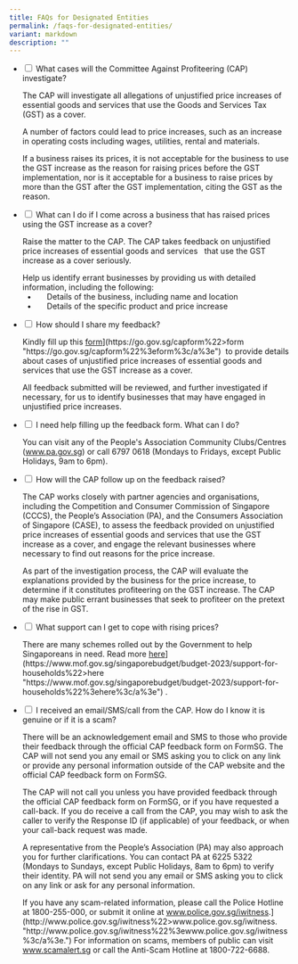```yaml
---
title: FAQs for Designated Entities
permalink: /faqs-for-designated-entities/
variant: markdown
description: ""
---
```

<ul class="jekyllcodex_accordion">  
<li>  
<input type="checkbox" id="accordion1">  
<label for="accordion1">What cases will the Committee Against Profiteering (CAP) investigate?</label>  
<div>  
<p>The CAP will investigate all allegations of unjustified price increases of essential goods and services that use the Goods and Services Tax (GST) as a cover. </p>  
<p>A number of factors could lead to price increases, such as an increase in operating costs including wages, utilities, rental and materials. </p>  
<p>If a business raises its prices, it is not acceptable for the business to use the GST increase as the reason for raising prices before the GST implementation, nor is it acceptable for a business to raise prices by more than the GST after the GST implementation, citing the GST as the reason.</p>  
</div>  
</li>  
<li>  
<input type="checkbox" id="accordion2">  
<label for="accordion2">What can I do if I come across a business that has raised prices using the GST increase as a cover?</label>  
<div>  
<p>Raise the matter to the CAP. The CAP takes feedback on unjustified price increases of essential goods and services&nbsp;&nbsp; that use the GST increase as a cover seriously. </p>  
<p>Help us identify errant businesses by providing us with detailed information, including the following:  
<br>  
&nbsp; •  Details of the business, including name and location  
<br>  
&nbsp; •  Details of the specific product and price increase</p>  
</div>  
</li>  
<li>  
<input type="checkbox" id="accordion3">  
<label for="accordion3">How should I share my feedback?</label>  
<div>  
<p>Kindly fill up this <a href="[https://go.gov.sg/capform" target="\_blank">form</a>](https://go.gov.sg/capform%22&gt;form "https://go.gov.sg/capform%22%3eform%3c/a%3e")&nbsp; to provide details about cases of unjustified price increases of essential goods and services that use the GST increase as a cover. </p>  
<p>All feedback submitted will be reviewed, and further investigated if necessary, for us to identify businesses that may have engaged in unjustified price increases. </p>  
</div>  
</li>  
<li>  
<input type="checkbox" id="accordion4">  
<label for="accordion4">I need help filling up the feedback form. What can I do?</label>  
<div>  
<p>You can visit any of the People's Association Community Clubs/Centres (<a href="https://www.pa.gov.sg" target="\_blank">www.pa.gov.sg</a>) or call 6797 0618 (Mondays to Fridays, except Public Holidays, 9am to 6pm).</p>  
</div>  
</li>  
<li>  
<input type="checkbox" id="accordion5">  
<label for="accordion5">How will the CAP follow up on the feedback raised?</label>  
<div>  
<p>The CAP works closely with partner agencies and organisations, including the Competition and Consumer Commission of Singapore (CCCS), the People’s Association (PA), and the Consumers Association of Singapore (CASE), to assess the feedback provided on unjustified price increases of essential goods and services that use the GST increase as a cover, and engage the relevant businesses where necessary to find out reasons for the price increase. </p>  
<p>As part of the investigation process, the CAP will evaluate the explanations provided by the business for the price increase, to determine if it constitutes profiteering on the GST increase. The CAP may make public errant businesses that seek to profiteer on the pretext of the rise in GST.</p>  
</div>  
</li>  
<li>  
<input type="checkbox" id="accordion6">  
<label for="accordion6">What support can I get to cope with rising prices?</label>  
<div>  
<p>There are many schemes rolled out by the Government to help Singaporeans in need. Read more <a href="[https://www.mof.gov.sg/singaporebudget/budget-2023/support-for-households" target="\_blank">here</a>](https://www.mof.gov.sg/singaporebudget/budget-2023/support-for-households%22&gt;here "https://www.mof.gov.sg/singaporebudget/budget-2023/support-for-households%22%3ehere%3c/a%3e") . </p>  
</div>  
</li>  
<li>  
<input type="checkbox" id="accordion7">  
<label for="accordion7">I received an email/SMS/call from the CAP. How do I know it is genuine or if it is a scam? </label>  
<div>  
<p>There will be an acknowledgement email and SMS to those who provide their feedback through the official CAP feedback form on FormSG. The CAP will not send you any email or SMS asking you to click on any link or provide any personal information outside of the CAP website and the official CAP feedback form on FormSG. </p>  
<p>The CAP will not call you unless you have provided feedback through the official CAP feedback form on FormSG, or if you have requested a call-back. If you do receive a call from the CAP, you may wish to ask the caller to verify the Response ID (if applicable) of your feedback, or when your call-back request was made. </p>  
<p>A representative from the People’s Association (PA) may also approach you for further clarifications. You can contact PA at 6225 5322 (Mondays to Sundays, except Public Holidays, 8am to 6pm) to verify their identity. PA will not send you any email or SMS asking you to click on any link or ask for any personal information.</p>  
<p>If you have any scam-related information, please call the Police Hotline at 1800-255-000, or submit it online at <a href="[http://www.police.gov.sg/iwitness" target="\_blank">www.police.gov.sg/iwitness</a>.](http://www.police.gov.sg/iwitness%22&gt;www.police.gov.sg/iwitness. "http://www.police.gov.sg/iwitness%22%3ewww.police.gov.sg/iwitness%3c/a%3e.") For information on scams, members of public can visit <a href="http://www.scamalert.sg" target="\_blank">www.scamalert.sg</a> or call the Anti-Scam Hotline at 1800-722-6688.</p>  
</div>  
</li>  
</ul>